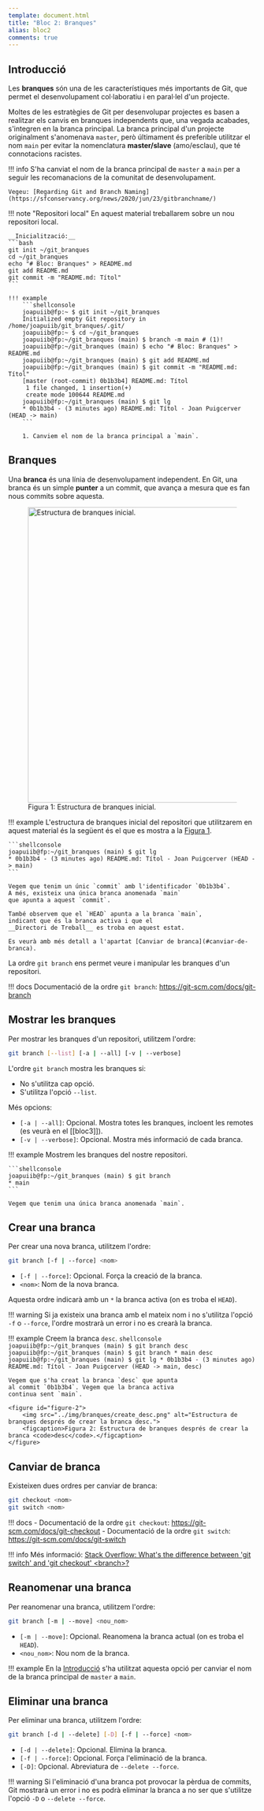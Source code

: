 ```yaml
---
template: document.html
title: "Bloc 2: Branques"
alias: bloc2
comments: true
---
```


## Introducció
Les __branques__ són una de les característiques més importants de Git,
que permet el desenvolupament col·laboratiu i en paral·lel d'un projecte.

Moltes de les estratègies de Git per desenvolupar projectes
es basen a realitzar els canvis en branques independents que,
una vegada acabades, s'integren en la branca principal.
La branca principal d'un projecte originalment s'anomenava `master`,
però últimament és preferible utilitzar el nom `main`
per evitar la nomenclatura __master/slave__ (amo/esclau),
que té connotacions racistes.

!!! info
    S'ha canviat el nom de la branca principal de `master` a `main` per a seguir les recomanacions de la comunitat de desenvolupament.

    Vegeu: [Regarding Git and Branch Naming](https://sfconservancy.org/news/2020/jun/23/gitbranchname/)


!!! note "Repositori local"
    En aquest material treballarem sobre un nou repositori local.

    __Inicialització:__
    ```bash
    git init ~/git_branques
    cd ~/git_branques
    echo "# Bloc: Branques" > README.md
    git add README.md
    git commit -m "README.md: Títol"
    ```

    !!! example
        ```shellconsole
        joapuiib@fp:~ $ git init ~/git_branques
        Initialized empty Git repository in /home/joapuiib/git_branques/.git/
        joapuiib@fp:~ $ cd ~/git_branques
        joapuiib@fp:~/git_branques (main) $ branch -m main # (1)!
        joapuiib@fp:~/git_branques (main) $ echo "# Bloc: Branques" > README.md
        joapuiib@fp:~/git_branques (main) $ git add README.md
        joapuiib@fp:~/git_branques (main) $ git commit -m "README.md: Títol"
        [master (root-commit) 0b1b3b4] README.md: Títol
         1 file changed, 1 insertion(+)
         create mode 100644 README.md
        joapuiib@fp:~/git_branques (main) $ git lg
        * 0b1b3b4 - (3 minutes ago) README.md: Títol - Joan Puigcerver (HEAD -> main)
        ```

        1. Canviem el nom de la branca principal a `main`.


## Branques
Una __branca__ és una línia de desenvolupament independent.
En Git, una branca és un simple __punter__ a un commit,
que avança a mesura que es fan nous commits sobre aquesta.

<figure id="figure-1">
    <img src="../img/branques/branques_inicial.png" alt="Estructura de branques inicial." style="max-width: 100%; width: 600px;">
    <figcaption>Figura 1: Estructura de branques inicial.</figcaption>
</figure>

!!! example
    L'estructura de branques inicial del repositori
    que utilitzarem en aquest material és la següent
    és el que es mostra a la [Figura 1](#figure-1).

    ```shellconsole
    joapuiib@fp:~/git_branques (main) $ git lg
    * 0b1b3b4 - (3 minutes ago) README.md: Títol - Joan Puigcerver (HEAD -> main)
    ```

    Vegem que tenim un únic `commit` amb l'identificador `0b1b3b4`.
    A més, existeix una única branca anomenada `main`
    que apunta a aquest `commit`.

    També observem que el `HEAD` apunta a la branca `main`,
    indicant que és la branca activa i que el
    __Directori de Treball__ es troba en aquest estat.

    Es veurà amb més detall a l'apartat [Canviar de branca](#canviar-de-branca).

La ordre `git branch` ens permet veure i manipular les branques
d'un repositori.

!!! docs
    Documentació de la ordre `git branch`: https://git-scm.com/docs/git-branch

## Mostrar les branques
Per mostrar les branques d'un repositori, utilitzem l'ordre:
```bash
git branch [--list] [-a | --all] [-v | --verbose]
```
L'ordre `git branch` mostra les branques si:

- No s'utilitza cap opció.
- S'utilitza l'opció `--list`.

Més opcions:

- `[-a | --all]`: Opcional. Mostra totes les branques,
    incloent les remotes (es veurà en el [[bloc3]]).
- `[-v | --verbose]`: Opcional. Mostra més informació de cada branca.

!!! example
    Mostrem les branques del nostre repositori.

    ```shellconsole
    joapuiib@fp:~/git_branques (main) $ git branch
    * main
    ```

    Vegem que tenim una única branca anomenada `main`.

## Crear una branca
Per crear una nova branca, utilitzem l'ordre:
```bash
git branch [-f | --force] <nom>
```

- `[-f | --force]`: Opcional. Força la creació de la branca.
- `<nom>`: Nom de la nova branca.

Aquesta ordre indicarà amb un `*` la branca activa (on es troba el `HEAD`).

!!! warning
    Si ja existeix una branca amb el mateix nom i
    no s'utilitza l'opció `-f` o `--force`,
    l'ordre mostrarà un error i no es crearà la branca.

!!! example
    Creem la branca `desc`.
    ```shellconsole
    joapuiib@fp:~/git_branques (main) $ git branch desc
    joapuiib@fp:~/git_branques (main) $ git branch
    * main
      desc
    joapuiib@fp:~/git_branques (main) $ git lg
    * 0b1b3b4 - (3 minutes ago) README.md: Títol - Joan Puigcerver (HEAD -> main, desc)
    ```

    Vegem que s'ha creat la branca `desc` que apunta
    al commit `0b1b3b4`. Vegem que la branca activa
    continua sent `main`.

    <figure id="figure-2">
        <img src="../img/branques/create_desc.png" alt="Estructura de branques després de crear la branca desc.">
        <figcaption>Figura 2: Estructura de branques després de crear la branca <code>desc</code>.</figcaption>
    </figure>


## Canviar de branca
Existeixen dues ordres per canviar de branca:
```bash
git checkout <nom>
git switch <nom>
```

!!! docs
    - Documentació de la ordre `git checkout`: https://git-scm.com/docs/git-checkout
    - Documentació de la ordre `git switch`: https://git-scm.com/docs/git-switch

!!! info
    Més informació: [Stack Overflow: What's the difference between 'git switch' and 'git checkout' &lt;branch&gt;?](https://stackoverflow.com/questions/57265785/whats-the-difference-between-git-switch-and-git-checkout-branch)


## Reanomenar una branca
Per reanomenar una branca, utilitzem l'ordre:
```bash
git branch [-m | --move] <nou_nom>
```

- `[-m | --move]`: Opcional. Reanomena la branca actual (on es troba el `HEAD`).
- `<nou_nom>`: Nou nom de la branca.

!!! example
    En la [Introducció](#introducció) s'ha utilitzat aquesta opció
    per canviar el nom de la branca principal de `master` a `main`.


## Eliminar una branca
Per eliminar una branca, utilitzem l'ordre:
```bash
git branch [-d | --delete] [-D] [-f | --force] <nom>
```

- `[-d | --delete]`: Opcional. Elimina la branca.
- `[-f | --force]`: Opcional. Força l'eliminació de la branca.
- `[-D]`: Opcional. Abreviatura de `--delete --force`.

!!! warning
    Si l'eliminació d'una branca pot provocar la pèrdua de commits,
    Git mostrarà un error i no es podrà eliminar la branca a no ser
    que s'utilitze l'opció `-D` o `--delete --force`.
